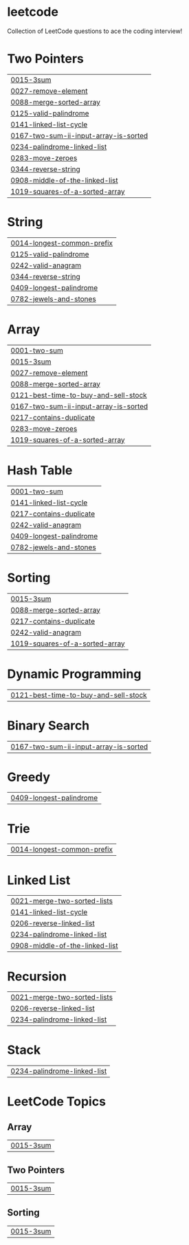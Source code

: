 # leetcode
Collection of LeetCode questions to ace the coding interview!


# Two Pointers
|  |
| ------- |
| [0015-3sum](https://github.com/Ibinola/leetcode/tree/master/0015-3sum) |
| [0027-remove-element](https://github.com/Ibinola/leetcode/tree/master/0027-remove-element) |
| [0088-merge-sorted-array](https://github.com/Ibinola/leetcode/tree/master/0088-merge-sorted-array) |
| [0125-valid-palindrome](https://github.com/Ibinola/leetcode/tree/master/0125-valid-palindrome) |
| [0141-linked-list-cycle](https://github.com/Ibinola/leetcode/tree/master/0141-linked-list-cycle) |
| [0167-two-sum-ii-input-array-is-sorted](https://github.com/Ibinola/leetcode/tree/master/0167-two-sum-ii-input-array-is-sorted) |
| [0234-palindrome-linked-list](https://github.com/Ibinola/leetcode/tree/master/0234-palindrome-linked-list) |
| [0283-move-zeroes](https://github.com/Ibinola/leetcode/tree/master/0283-move-zeroes) |
| [0344-reverse-string](https://github.com/Ibinola/leetcode/tree/master/0344-reverse-string) |
| [0908-middle-of-the-linked-list](https://github.com/Ibinola/leetcode/tree/master/0908-middle-of-the-linked-list) |
| [1019-squares-of-a-sorted-array](https://github.com/Ibinola/leetcode/tree/master/1019-squares-of-a-sorted-array) |
# String
|  |
| ------- |
| [0014-longest-common-prefix](https://github.com/Ibinola/leetcode/tree/master/0014-longest-common-prefix) |
| [0125-valid-palindrome](https://github.com/Ibinola/leetcode/tree/master/0125-valid-palindrome) |
| [0242-valid-anagram](https://github.com/Ibinola/leetcode/tree/master/0242-valid-anagram) |
| [0344-reverse-string](https://github.com/Ibinola/leetcode/tree/master/0344-reverse-string) |
| [0409-longest-palindrome](https://github.com/Ibinola/leetcode/tree/master/0409-longest-palindrome) |
| [0782-jewels-and-stones](https://github.com/Ibinola/leetcode/tree/master/0782-jewels-and-stones) |
# Array
|  |
| ------- |
| [0001-two-sum](https://github.com/Ibinola/leetcode/tree/master/0001-two-sum) |
| [0015-3sum](https://github.com/Ibinola/leetcode/tree/master/0015-3sum) |
| [0027-remove-element](https://github.com/Ibinola/leetcode/tree/master/0027-remove-element) |
| [0088-merge-sorted-array](https://github.com/Ibinola/leetcode/tree/master/0088-merge-sorted-array) |
| [0121-best-time-to-buy-and-sell-stock](https://github.com/Ibinola/leetcode/tree/master/0121-best-time-to-buy-and-sell-stock) |
| [0167-two-sum-ii-input-array-is-sorted](https://github.com/Ibinola/leetcode/tree/master/0167-two-sum-ii-input-array-is-sorted) |
| [0217-contains-duplicate](https://github.com/Ibinola/leetcode/tree/master/0217-contains-duplicate) |
| [0283-move-zeroes](https://github.com/Ibinola/leetcode/tree/master/0283-move-zeroes) |
| [1019-squares-of-a-sorted-array](https://github.com/Ibinola/leetcode/tree/master/1019-squares-of-a-sorted-array) |
# Hash Table
|  |
| ------- |
| [0001-two-sum](https://github.com/Ibinola/leetcode/tree/master/0001-two-sum) |
| [0141-linked-list-cycle](https://github.com/Ibinola/leetcode/tree/master/0141-linked-list-cycle) |
| [0217-contains-duplicate](https://github.com/Ibinola/leetcode/tree/master/0217-contains-duplicate) |
| [0242-valid-anagram](https://github.com/Ibinola/leetcode/tree/master/0242-valid-anagram) |
| [0409-longest-palindrome](https://github.com/Ibinola/leetcode/tree/master/0409-longest-palindrome) |
| [0782-jewels-and-stones](https://github.com/Ibinola/leetcode/tree/master/0782-jewels-and-stones) |
# Sorting
|  |
| ------- |
| [0015-3sum](https://github.com/Ibinola/leetcode/tree/master/0015-3sum) |
| [0088-merge-sorted-array](https://github.com/Ibinola/leetcode/tree/master/0088-merge-sorted-array) |
| [0217-contains-duplicate](https://github.com/Ibinola/leetcode/tree/master/0217-contains-duplicate) |
| [0242-valid-anagram](https://github.com/Ibinola/leetcode/tree/master/0242-valid-anagram) |
| [1019-squares-of-a-sorted-array](https://github.com/Ibinola/leetcode/tree/master/1019-squares-of-a-sorted-array) |
# Dynamic Programming
|  |
| ------- |
| [0121-best-time-to-buy-and-sell-stock](https://github.com/Ibinola/leetcode/tree/master/0121-best-time-to-buy-and-sell-stock) |
# Binary Search
|  |
| ------- |
| [0167-two-sum-ii-input-array-is-sorted](https://github.com/Ibinola/leetcode/tree/master/0167-two-sum-ii-input-array-is-sorted) |
# Greedy
|  |
| ------- |
| [0409-longest-palindrome](https://github.com/Ibinola/leetcode/tree/master/0409-longest-palindrome) |
# Trie
|  |
| ------- |
| [0014-longest-common-prefix](https://github.com/Ibinola/leetcode/tree/master/0014-longest-common-prefix) |
# Linked List
|  |
| ------- |
| [0021-merge-two-sorted-lists](https://github.com/Ibinola/leetcode/tree/master/0021-merge-two-sorted-lists) |
| [0141-linked-list-cycle](https://github.com/Ibinola/leetcode/tree/master/0141-linked-list-cycle) |
| [0206-reverse-linked-list](https://github.com/Ibinola/leetcode/tree/master/0206-reverse-linked-list) |
| [0234-palindrome-linked-list](https://github.com/Ibinola/leetcode/tree/master/0234-palindrome-linked-list) |
| [0908-middle-of-the-linked-list](https://github.com/Ibinola/leetcode/tree/master/0908-middle-of-the-linked-list) |
# Recursion
|  |
| ------- |
| [0021-merge-two-sorted-lists](https://github.com/Ibinola/leetcode/tree/master/0021-merge-two-sorted-lists) |
| [0206-reverse-linked-list](https://github.com/Ibinola/leetcode/tree/master/0206-reverse-linked-list) |
| [0234-palindrome-linked-list](https://github.com/Ibinola/leetcode/tree/master/0234-palindrome-linked-list) |
# Stack
|  |
| ------- |
| [0234-palindrome-linked-list](https://github.com/Ibinola/leetcode/tree/master/0234-palindrome-linked-list) |
<!---LeetCode Topics Start-->
# LeetCode Topics
## Array
|  |
| ------- |
| [0015-3sum](https://github.com/Ibinola/leetcode/tree/master/0015-3sum) |
## Two Pointers
|  |
| ------- |
| [0015-3sum](https://github.com/Ibinola/leetcode/tree/master/0015-3sum) |
## Sorting
|  |
| ------- |
| [0015-3sum](https://github.com/Ibinola/leetcode/tree/master/0015-3sum) |
<!---LeetCode Topics End-->